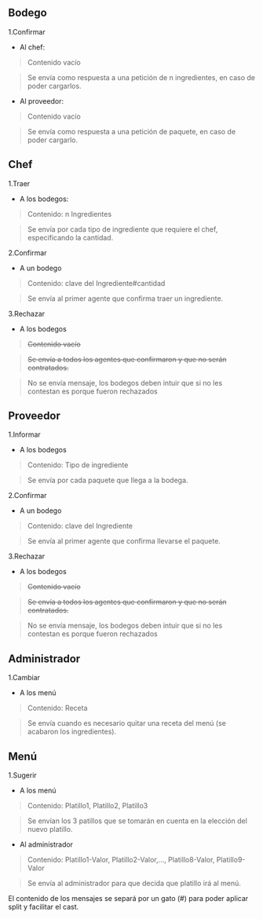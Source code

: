 ## Bodego ##
1.Confirmar
  * Al chef:

> Contenido vacío

> Se envía como respuesta a una petición de n ingredientes, en caso de poder cargarlos.

  * Al proveedor:

> Contenido vacío

> Se envía como respuesta a una petición de paquete, en caso de poder cargarlo.

## Chef ##
1.Traer
  * A los bodegos:

> Contenido: n Ingredientes

> Se envía por cada tipo de ingrediente que requiere el chef, especificando la cantidad.

2.Confirmar
  * A un bodego

> Contenido: clave del Ingrediente#cantidad

> Se envía al primer agente que confirma traer un ingrediente.

3.Rechazar
  * A los bodegos

> ~~Contenido vacío~~

> ~~Se envía a todos los agentes que confirmaron y que no serán contratados.~~

> No se  envía mensaje, los bodegos deben intuir que si no les contestan es porque fueron rechazados

## Proveedor ##

1.Informar
  * A los bodegos

> Contenido: Tipo de ingrediente

> Se envía por cada paquete que llega a la bodega.

2.Confirmar
  * A un bodego

> Contenido: clave del Ingrediente

> Se envía al primer agente que confirma llevarse el paquete.

3.Rechazar
  * A los bodegos

> ~~Contenido vacío~~

> ~~Se envía a todos los agentes que confirmaron y que no serán contratados.~~

> No se  envía mensaje, los bodegos deben intuir que si no les contestan es porque fueron rechazados

## Administrador ##

1.Cambiar
  * A los menú

> Contenido: Receta

> Se envía cuando es necesario quitar una receta del menú (se acabaron los ingredientes).

## Menú ##

1.Sugerir
  * A los menú

> Contenido: Platillo1, Platillo2, Platillo3

> Se envían los 3 patillos que  se tomarán en cuenta en la elección del nuevo platillo.

  * Al administrador

> Contenido: Platillo1-Valor, Platillo2-Valor,…, Platillo8-Valor, Platillo9-Valor

> Se envía al administrador para que decida que platillo irá al menú.


El contenido de los mensajes se separá por un gato (#) para poder aplicar split y facilitar el cast.